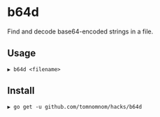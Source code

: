 # b64d

Find and decode base64-encoded strings in a file.

## Usage

```
▶ b64d <filename>
```

## Install

```
▶ go get -u github.com/tomnomnom/hacks/b64d
```
